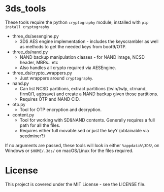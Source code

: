 # 3ds_tools
These tools require the python `cryptography` module, installed with
`pip install cryptography`

* three_ds/aesengine.py
	* 3DS AES engine implementation - includes the keyscrambler as well as methods to get the needed keys from boot9/OTP.
* three_ds/nand.py
	* NAND backup manipulation classes - for NAND image, NCSD header, MBRs.. etc
	* Also handles all crypto required via AESEngine.
* three_ds/crypto_wrappers.py
	* Just wrappers around `cryptography`.
* nand.py
	* Can list NCSD partitions, extract partitions (twln/twlp, ctrnand, firm0/1, agbsave) and create a NAND backup given those partitions.
	* Requires OTP and NAND CID.
* otp.py
	* Tool for OTP encryption and decryption.
* content.py
	* Tool for working with SD&NAND contents. Generally requires a full path for all the files.
	* Requires either full movable.sed or just the keyY (obtainable via seedminer?)

If no arguments are passed, these tools will look in either `%appdata%\3DS\` on Windows or `$HOME/.3ds/` on macOS/Linux for the files required.

# License
This project is covered under the MIT License - see the LICENSE file.
